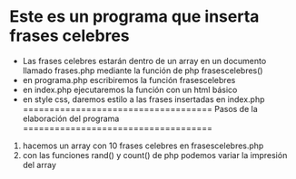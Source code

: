 Este es un programa que inserta frases celebres
=================================================
* Las frases celebres estarán dentro de un array en un documento llamado frases.php mediante la función de php frasescelebres()
* en programa.php escribiremos la función frasescelebres
* en index.php ejecutaremos la función con un html básico
* en style css, daremos estilo a las frases insertadas en index.php
====================================
Pasos de la elaboración del programa
====================================
1. hacemos un array con 10 frases celebres en frasescelebres.php
2. con las funciones rand() y count() de php podemos variar la impresión del array